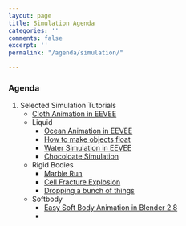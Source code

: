 ```yaml
---
layout: page
title: Simulation Agenda
categories: ''
comments: false
excerpt: ''
permalink: "/agenda/simulation/"

---
```

### Agenda

1. Selected Simulation Tutorials
   * [Cloth Animation in EEVEE](https://www.youtube.com/watch?v=j7TdEzRwgzs)
   * Liquid
     * [Ocean Animation in EEVEE](https://www.youtube.com/watch?v=bEspv3L791M)
     * [How to make objects float](https://www.youtube.com/watch?v=xMDW0lWM130)
     * [Water Simulation in EEVEE](https://www.youtube.com/watch?v=IOtZdysaJEA)
     * [Chocoloate Simulation](https://www.youtube.com/watch?v=pMisxdsfXCg)
   * Rigid Bodies
     * [Marble Run](https://youtu.be/_-JN53Yv45U)
     * [Cell Fracture Explosion](https://www.youtube.com/watch?v=ZG_ZMnKzVTQ)
     * [Dropping a bunch of things](https://www.youtube.com/watch?v=KtjJfWlQ8oE)
   * Softbody
     * [Easy Soft Body Animation in Blender 2.8](https://www.youtube.com/watch?v=p8rEHCGfTNs)
     * 